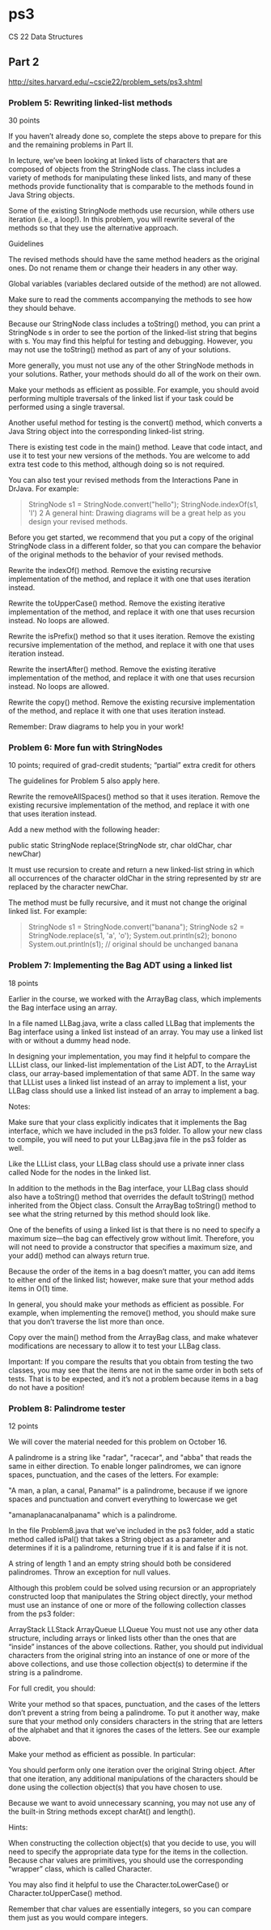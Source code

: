 # ps3
CS 22 Data Structures

## Part 2
http://sites.harvard.edu/~cscie22/problem_sets/ps3.shtml


### Problem 5: Rewriting linked-list methods
30 points

If you haven’t already done so, complete the steps above to prepare for this and the remaining problems in Part II.

In lecture, we’ve been looking at linked lists of characters that are composed of objects from the StringNode class. The class includes a variety of methods for manipulating these linked lists, and many of these methods provide functionality that is comparable to the methods found in Java String objects.

Some of the existing StringNode methods use recursion, while others use iteration (i.e., a loop!). In this problem, you will rewrite several of the methods so that they use the alternative approach.

Guidelines

The revised methods should have the same method headers as the original ones. Do not rename them or change their headers in any other way.

Global variables (variables declared outside of the method) are not allowed.

Make sure to read the comments accompanying the methods to see how they should behave.

Because our StringNode class includes a toString() method, you can print a StringNode s in order to see the portion of the linked-list string that begins with s. You may find this helpful for testing and debugging. However, you may not use the toString() method as part of any of your solutions.

More generally, you must not use any of the other StringNode methods in your solutions. Rather, your methods should do all of the work on their own.

Make your methods as efficient as possible. For example, you should avoid performing multiple traversals of the linked list if your task could be performed using a single traversal.

Another useful method for testing is the convert() method, which converts a Java String object into the corresponding linked-list string.

There is existing test code in the main() method. Leave that code intact, and use it to test your new versions of the methods. You are welcome to add extra test code to this method, although doing so is not required.

You can also test your revised methods from the Interactions Pane in DrJava. For example:

> StringNode s1 = StringNode.convert("hello");
> StringNode.indexOf(s1, 'l')
2
A general hint: Drawing diagrams will be a great help as you design your revised methods.

Before you get started, we recommend that you put a copy of the original StringNode class in a different folder, so that you can compare the behavior of the original methods to the behavior of your revised methods.

Rewrite the indexOf() method. Remove the existing recursive implementation of the method, and replace it with one that uses iteration instead.

Rewrite the toUpperCase() method. Remove the existing iterative implementation of the method, and replace it with one that uses recursion instead. No loops are allowed.

Rewrite the isPrefix() method so that it uses iteration. Remove the existing recursive implementation of the method, and replace it with one that uses iteration instead.

Rewrite the insertAfter() method. Remove the existing iterative implementation of the method, and replace it with one that uses recursion instead. No loops are allowed.

Rewrite the copy() method. Remove the existing recursive implementation of the method, and replace it with one that uses iteration instead.

Remember: Draw diagrams to help you in your work!


### Problem 6: More fun with StringNodes
10 points; required of grad-credit students; “partial” extra credit for others

The guidelines for Problem 5 also apply here.

Rewrite the removeAllSpaces() method so that it uses iteration. Remove the existing recursive implementation of the method, and replace it with one that uses iteration instead.

Add a new method with the following header:

public static StringNode replace(StringNode str, char oldChar, char newChar)

It must use recursion to create and return a new linked-list string in which all occurrences of the character oldChar in the string represented by str are replaced by the character newChar.

The method must be fully recursive, and it must not change the original linked list. For example:

> StringNode s1 = StringNode.convert("banana");
> StringNode s2 = StringNode.replace(s1, 'a', 'o');
> System.out.println(s2);
bonono
> System.out.println(s1);   // original should be unchanged
banana



### Problem 7: Implementing the Bag ADT using a linked list
18 points

Earlier in the course, we worked with the ArrayBag class, which implements the Bag interface using an array.

In a file named LLBag.java, write a class called LLBag that implements the Bag interface using a linked list instead of an array. You may use a linked list with or without a dummy head node.

In designing your implementation, you may find it helpful to compare the LLList class, our linked-list implementation of the List ADT, to the ArrayList class, our array-based implementation of that same ADT. In the same way that LLList uses a linked list instead of an array to implement a list, your LLBag class should use a linked list instead of an array to implement a bag.

Notes:

Make sure that your class explicitly indicates that it implements the Bag interface, which we have included in the ps3 folder. To allow your new class to compile, you will need to put your LLBag.java file in the ps3 folder as well.

Like the LLList class, your LLBag class should use a private inner class called Node for the nodes in the linked list.

In addition to the methods in the Bag interface, your LLBag class should also have a toString() method that overrides the default toString() method inherited from the Object class. Consult the ArrayBag toString() method to see what the string returned by this method should look like.

One of the benefits of using a linked list is that there is no need to specify a maximum size—the bag can effectively grow without limit. Therefore, you will not need to provide a constructor that specifies a maximum size, and your add() method can always return true.

Because the order of the items in a bag doesn’t matter, you can add items to either end of the linked list; however, make sure that your method adds items in O(1) time.

In general, you should make your methods as efficient as possible. For example, when implementing the remove() method, you should make sure that you don’t traverse the list more than once.

Copy over the main() method from the ArrayBag class, and make whatever modifications are necessary to allow it to test your LLBag class.

Important: If you compare the results that you obtain from testing the two classes, you may see that the items are not in the same order in both sets of tests. That is to be expected, and it’s not a problem because items in a bag do not have a position!


### Problem 8: Palindrome tester
12 points

We will cover the material needed for this problem on October 16.

A palindrome is a string like "radar", "racecar", and "abba" that reads the same in either direction. To enable longer palindromes, we can ignore spaces, punctuation, and the cases of the letters. For example:

"A man, a plan, a canal, Panama!"
is a palindrome, because if we ignore spaces and punctuation and convert everything to lowercase we get

"amanaplanacanalpanama"
which is a palindrome.

In the file Problem8.java that we’ve included in the ps3 folder, add a static method called isPal() that takes a String object as a parameter and determines if it is a palindrome, returning true if it is and false if it is not.

A string of length 1 and an empty string should both be considered palindromes. Throw an exception for null values.

Although this problem could be solved using recursion or an appropriately constructed loop that manipulates the String object directly, your method must use an instance of one or more of the following collection classes from the ps3 folder:

ArrayStack
LLStack
ArrayQueue
LLQueue
You must not use any other data structure, including arrays or linked lists other than the ones that are “inside” instances of the above collections. Rather, you should put individual characters from the original string into an instance of one or more of the above collections, and use those collection object(s) to determine if the string is a palindrome.

For full credit, you should:

Write your method so that spaces, punctuation, and the cases of the letters don’t prevent a string from being a palindrome. To put it another way, make sure that your method only considers characters in the string that are letters of the alphabet and that it ignores the cases of the letters. See our example above.

Make your method as efficient as possible. In particular:

You should perform only one iteration over the original String object. After that one iteration, any additional manipulations of the characters should be done using the collection object(s) that you have chosen to use.

Because we want to avoid unnecessary scanning, you may not use any of the built-in String methods except charAt() and length().

Hints:

When constructing the collection object(s) that you decide to use, you will need to specify the appropriate data type for the items in the collection. Because char values are primitives, you should use the corresponding “wrapper” class, which is called Character.

You may also find it helpful to use the Character.toLowerCase() or Character.toUpperCase() method.

Remember that char values are essentially integers, so you can compare them just as you would compare integers.
